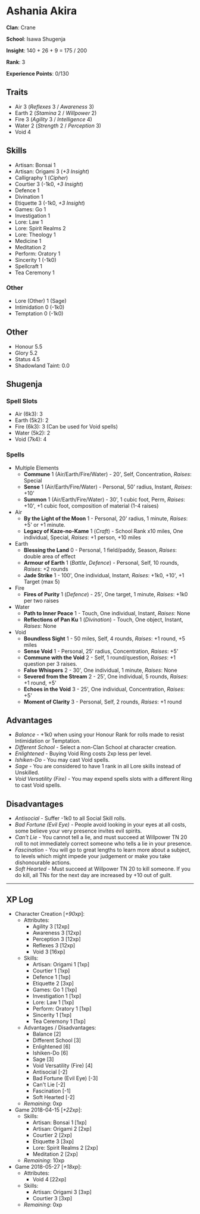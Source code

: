 # Ashania Akira
**Clan**: Crane

**School**: Isawa Shugenja

**Insight**: 140 + 26 + 9 = 175 / 200

**Rank**: 3

**Experience Points**: 0/130

## Traits
+ Air 3 (_Reflexes_ 3 / _Awareness_ 3)
+ Earth 2 (_Stamina_ 2 / _Willpower_ 2)
+ Fire 3 (_Agility_ 3 / _Intelligence_ 4)
+ Water 2 (_Strength_ 2 / _Perception_ 3)
+ Void 4

## Skills
+ Artisan: Bonsai 1
+ Artisan: Origami 3 (_+3 Insight_)
+ Calligraphy 1 (_Cipher_)
+ Courtier 3 (-1k0, _+3 Insight_)
+ Defence 1
+ Divination 1
+ Etiquette 3 (-1k0, _+3 Insight_)
+ Games: Go 1
+ Investigation 1
+ Lore: Law 1
+ Lore: Spirit Realms 2
+ Lore: Theology 1
+ Medicine 1
+ Meditation 2
+ Perform: Oratory 1
+ Sincerity 1 (-1k0)
+ Spellcraft 1
+ Tea Ceremony 1

### Other
+ Lore (Other) 1 (Sage)
+ Intimidation 0 (-1k0)
+ Temptation 0 (-1k0)

## Other
+ Honour 5.5
+ Glory 5.2
+ Status 4.5
+ Shadowland Taint: 0.0

## Shugenja
### Spell Slots
+ Air (6k3): 3
+ Earth (5k2): 2
+ Fire (6k3): 3 (Can be used for Void spells)
+ Water (5k2): 2
+ Void (7k4): 4

### Spells
+ Multiple Elements
	+ **Commune** 1 (Air/Earth/Fire/Water) - 20', Self, Concentration, _Raises_: Special
	+ **Sense** 1 (Air/Earth/Fire/Water) - Personal, 50' radius, Instant, _Raises_: +10'
	+ **Summon** 1 (Air/Earth/Fire/Water) - 30', 1 cubic foot, Perm, _Raises_: +10', +1 cubic foot, composition of material (1-4 raises)
+ Air
	+ **By the Light of the Moon** 1 - Personal, 20' radius, 1 minute, _Raises_: +5' or +1 minute.
	+ **Legacy of Kaze-no-Kame** 1 (_Craft_) - School Rank x10 miles, One individual, Special, _Raises_: +1 person, +10 miles
+ Earth
	+ **Blessing the Land** 0 - Personal, 1 field/paddy, Season, _Raises_: double area of effect
	+ **Armour of Earth** 1 (_Battle_, _Defence_) - Personal, Self, 10 rounds, _Raises_: +2 rounds
	+ **Jade Strike** 1 - 100', One individual, Instant, _Raises_: +1k0, +10', +1 Target (max 5)
+ Fire
	+ **Fires of Purity** 1 (_Defence_) - 25', One target, 1 minute, _Raises_: +1k0 per two raises
+ Water
	+ **Path to Inner Peace** 1 - Touch, One individual, Instant, _Raises_: None
	+ **Reflections of Pan Ku** 1 (_Divination_) - Touch, One object, Instant, _Raises_: None
+ Void
	+ **Boundless Sight** 1 - 50 miles, Self, 4 rounds, _Raises_: +1 round, +5 miles
	+ **Sense Void** 1 - Personal, 25' radius, Concentration, _Raises_: +5'
	+ **Commune with the Void** 2 - Self, 1 round/question, _Raises_: +1 question per 3 raises.
	+ **False Whispers** 2 - 30', One individual, 1 minute, _Raises_: None
	+ **Severed from the Stream** 2 - 25', One individual, 5 rounds, _Raises_: +1 round, +5'
	+ **Echoes in the Void** 3 - 25', One individual, Concentration, _Raises_: +5'
	+ **Moment of Clarity** 3 - Personal, Self, 2 rounds, _Raises_: +1 round

## Advantages
+ _Balance_ - +1k0 when using your Honour Rank for rolls made to resist Intimidation or Temptation.
+ _Different School_ - Select a non-Clan School at character creation.
+ _Enlightened_ - Buying Void Ring costs 2xp less per level.
+ _Ishiken-Do_ - You may cast Void spells.
+ _Sage_ - You are considered to have 1 rank in all Lore skills instead of Unskilled.
+ _Void Versatility (Fire)_ - You may expend spells slots with a different Ring to cast Void spells.

## Disadvantages
+ _Antisocial_ - Suffer -1k0 to all Social Skill rolls.
+ _Bad Fortune (Evil Eye)_ - People avoid looking in your eyes at all costs, some believe your very presence invites evil spirits.
+ _Can't Lie_ - You cannot tell a lie, and must succeed at Willpower TN 20 roll to not immediately correct someone who tells a lie in your presence.
+ _Fascination_ - You will go to great lengths to learn more about a subject, to levels which might impede your judgement or make you take dishonourable actions.
+ _Soft Hearted_ - Must succeed at Willpower TN 20 to kill someone.  If you do kill, all TNs for the next day are increased by +10 out of guilt.

***
## XP Log
+ Character Creation [_+90xp_]:
	+ Attributes:
		+ Agility 3 [12xp]
		+ Awareness 3 [12xp]
		+ Perception 3 [12xp]
		+ Reflexes 3 [12xp]
		+ Void 3 [16xp]
	+ Skills:
		+ Artisan: Origami 1 [1xp]
		+ Courtier 1 [1xp]
		+ Defence 1 [1xp]
		+ Etiquette 2 [3xp]
		+ Games: Go 1 [1xp]
		+ Investigation 1 [1xp]
		+ Lore: Law 1 [1xp]
		+ Perform: Oratory 1 [1xp]
		+ Sincerity 1 [1xp]
		+ Tea Ceremony 1 [1xp]
	+ Advantages / Disadvantages:
		+ Balance [2]
		+ Different School [3]
		+ Enlightened [6]
		+ Ishiken-Do [6]
		+ Sage [3]
		+ Void Versatility (Fire) [4]
		+ Antisocial [-2]
		+ Bad Fortune (Evil Eye) [-3]
		+ Can't Lie [-2]
		+ Fascination [-1]
		+ Soft Hearted [-2]
	+ _Remaining_: 0xp
+ Game 2018-04-15 [_+22xp_]:
	+ Skills:
		+ Artisan: Bonsai 1 [1xp]
		+ Artisan: Origami 2 [2xp]
		+ Courtier 2 [2xp]
		+ Etiquette 3 [3xp]
		+ Lore: Spirit Realms 2 [2xp]
		+ Meditation 2 [2xp]
	+ _Remaining_: 10xp
+ Game 2018-05-27 [_+18xp_]:
	+ Attributes:
		+ Void 4 [22xp]
	+ Skills:
		+ Artisan: Origami 3 [3xp]
		+ Courtier 3 [3xp]
	+ _Remaining_: 0xp